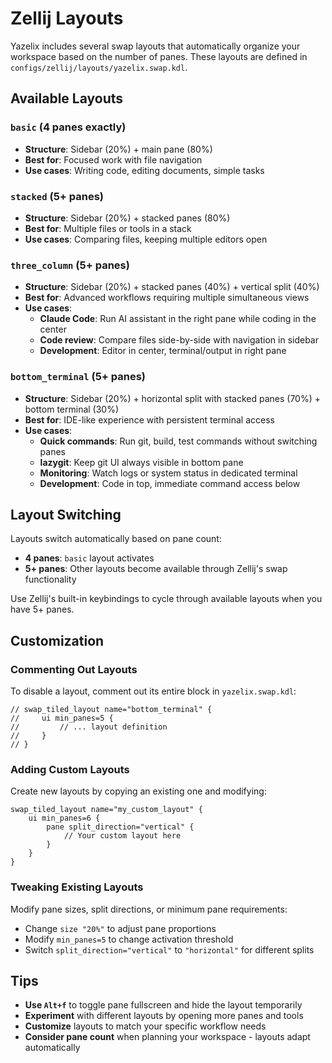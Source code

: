 # Zellij Layouts

Yazelix includes several swap layouts that automatically organize your workspace based on the number of panes. These layouts are defined in `configs/zellij/layouts/yazelix.swap.kdl`.

## Available Layouts

### `basic` (4 panes exactly)
- **Structure**: Sidebar (20%) + main pane (80%)
- **Best for**: Focused work with file navigation
- **Use cases**: Writing code, editing documents, simple tasks

### `stacked` (5+ panes)
- **Structure**: Sidebar (20%) + stacked panes (80%)
- **Best for**: Multiple files or tools in a stack
- **Use cases**: Comparing files, keeping multiple editors open

### `three_column` (5+ panes)
- **Structure**: Sidebar (20%) + stacked panes (40%) + vertical split (40%)
- **Best for**: Advanced workflows requiring multiple simultaneous views
- **Use cases**: 
  - **Claude Code**: Run AI assistant in the right pane while coding in the center
  - **Code review**: Compare files side-by-side with navigation in sidebar
  - **Development**: Editor in center, terminal/output in right pane

### `bottom_terminal` (5+ panes)
- **Structure**: Sidebar (20%) + horizontal split with stacked panes (70%) + bottom terminal (30%)
- **Best for**: IDE-like experience with persistent terminal access
- **Use cases**:
  - **Quick commands**: Run git, build, test commands without switching panes
  - **lazygit**: Keep git UI always visible in bottom pane
  - **Monitoring**: Watch logs or system status in dedicated terminal
  - **Development**: Code in top, immediate command access below

## Layout Switching

Layouts switch automatically based on pane count:
- **4 panes**: `basic` layout activates
- **5+ panes**: Other layouts become available through Zellij's swap functionality

Use Zellij's built-in keybindings to cycle through available layouts when you have 5+ panes.

## Customization

### Commenting Out Layouts
To disable a layout, comment out its entire block in `yazelix.swap.kdl`:
```kdl
// swap_tiled_layout name="bottom_terminal" {
//     ui min_panes=5 {
//         // ... layout definition
//     }
// }
```

### Adding Custom Layouts
Create new layouts by copying an existing one and modifying:
```kdl
swap_tiled_layout name="my_custom_layout" {
    ui min_panes=6 {
        pane split_direction="vertical" {
            // Your custom layout here
        }
    }
}
```

### Tweaking Existing Layouts
Modify pane sizes, split directions, or minimum pane requirements:
- Change `size "20%"` to adjust pane proportions
- Modify `min_panes=5` to change activation threshold
- Switch `split_direction="vertical"` to `"horizontal"` for different splits

## Tips

- **Use `Alt+f`** to toggle pane fullscreen and hide the layout temporarily
- **Experiment** with different layouts by opening more panes and tools
- **Customize** layouts to match your specific workflow needs
- **Consider pane count** when planning your workspace - layouts adapt automatically